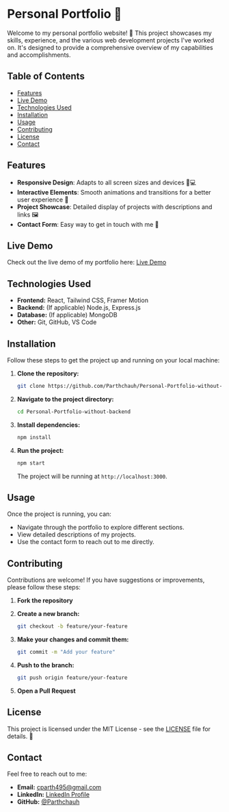 # Personal Portfolio 🚀

Welcome to my personal portfolio website! 🌟 This project showcases my skills, experience, and the various web development projects I've worked on. It's designed to provide a comprehensive overview of my capabilities and accomplishments.

## Table of Contents

- [Features](#features)
- [Live Demo](#live-demo)
- [Technologies Used](#technologies-used)
- [Installation](#installation)
- [Usage](#usage)
- [Contributing](#contributing)
- [License](#license)
- [Contact](#contact)

## Features

- **Responsive Design**: Adapts to all screen sizes and devices 📱💻
- **Interactive Elements**: Smooth animations and transitions for a better user experience 🎨
- **Project Showcase**: Detailed display of projects with descriptions and links 🖼️
- **Contact Form**: Easy way to get in touch with me 📧

## Live Demo

Check out the live demo of my portfolio here: [Live Demo](#)

## Technologies Used

- **Frontend:** React, Tailwind CSS, Framer Motion
- **Backend:** (If applicable) Node.js, Express.js
- **Database:** (If applicable) MongoDB
- **Other:** Git, GitHub, VS Code

## Installation

Follow these steps to get the project up and running on your local machine:

1. **Clone the repository:**

    ```bash
    git clone https://github.com/Parthchauh/Personal-Portfolio-without-backend.git
    ```

2. **Navigate to the project directory:**

    ```bash
    cd Personal-Portfolio-without-backend
    ```

3. **Install dependencies:**

    ```bash
    npm install
    ```

4. **Run the project:**

    ```bash
    npm start
    ```

    The project will be running at `http://localhost:3000`.

## Usage

Once the project is running, you can:

- Navigate through the portfolio to explore different sections.
- View detailed descriptions of my projects.
- Use the contact form to reach out to me directly.

## Contributing

Contributions are welcome! If you have suggestions or improvements, please follow these steps:

1. **Fork the repository**
2. **Create a new branch:**

    ```bash
    git checkout -b feature/your-feature
    ```

3. **Make your changes and commit them:**

    ```bash
    git commit -m "Add your feature"
    ```

4. **Push to the branch:**

    ```bash
    git push origin feature/your-feature
    ```

5. **Open a Pull Request**

## License

This project is licensed under the MIT License - see the [LICENSE](LICENSE) file for details. 📝

## Contact

Feel free to reach out to me:

- **Email:** [cparth495@gmail.com](mailto:cparth495@gmail.com)
- **LinkedIn:** [LinkedIn Profile](https://www.linkedin.com/in/parthchauhan0702)
- **GitHub:** [@Parthchauh](https://github.com/Parthchauh)

